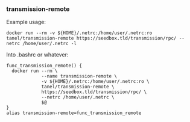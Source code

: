 ### transmission-remote

Example usage:

	docker run --rm -v ${HOME}/.netrc:/home/user/.netrc:ro tanel/transmission-remote https://seedbox.tld/transmission/rpc/ --netrc /home/user/.netrc -l

Into .bashrc or whatever:

	func_transmission_remote() {
	  docker run --rm \
	             --name transmission-remote \
	             -v ${HOME}/.netrc:/home/user/.netrc:ro \
	             tanel/transmission-remote \
	             https://seedbox.tld/transmission/rpc/ \
	             --netrc /home/user/.netrc \
	             $@
	}
	alias transmission-remote=func_transmission_remote
